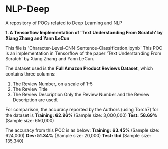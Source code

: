 # NLP-Deep
A repository of POCs related to Deep Learning and NLP

**1. A Tensorflow Implementation of 'Text Understanding From Scratch' by Xiang Zhang and Yann LeCun**

This file is 'Character-Level-CNN-Sentence-Classification.ipynb'
This POC is an implementation in Tensorflow of the paper 'Text Understanding From Scratch' by Xiang Zhang and Yann LeCun. 

The dataset used is the **Full Amazon Product Reviews Dataset**, which contains three columns:
1. The Review Number, on a scale of 1-5
2. The Review Title
3. The Review Description
Only the Review Number and the Review Description are used.

For comparison, the accuracy reported by the Authors (using Torch7) for the dataset is
**Training: 62.96%** (Sample size: 3,000,000)
**Test: 58.69%** (Sample size: 650,000)

The accuracy from this POC is as below: 
**Training: 63.45%** (Sample size: 624,000)
**Dev: 51.34%** (Sample size: 20,000)
**Test: tbd** (Sample size: 135,340)

